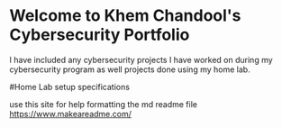 # Welcome to Khem Chandool's Cybersecurity Portfolio

I have included any cybersecurity projects I have worked on during my cybersecurity program as well projects done using my home lab.


#Home Lab setup specifications


use this site for help formatting the md readme file
https://www.makeareadme.com/
